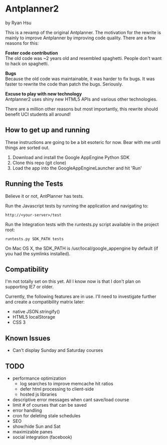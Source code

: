 # Antplanner2

by Ryan Hsu

This is a revamp of the original Antplanner. The motivation for the rewrite is mainly to improve Antplanner by improving code quality. There are a few reasons for this:

**Foster code contribution**  
The old code was ~2 years old and resembled spaghetti. People don't want to hack on spaghetti.

**Bugs**  
Because the old code was maintainable, it was harder to fix bugs. It was faster to rewrite the code than patch the bugs. Seriously.

**Excuse to play with new technology**  
Antplanner2 uses shiny new HTML5 APIs and various other technologies.

There are a million other reasons but most importantly, this rewrite should benefit UCI students all around! 

## How to get up and running

These instructions are going to be a bit esoteric for now. Bear with me until things are sorted out.

1. Download and install the Google AppEngine Python SDK
2. Clone this repo (git clone)
3. Load the app into the GoogleAppEngineLauncher and hit 'Run'

## Running the Tests

Believe it or not, AntPlanner has tests. 

Run the Javascript tests by running the application and navigating to:

	http://<your-server>/test

Run the Integration tests with the runtests.py script available in the project root:

	runtests.py SDK_PATH tests

On Mac OS X, the SDK_PATH is /usr/local/google_appengine by default (if you had the symlinks installed). 

## Compatibility

I'm not totally set on this yet. All I know now is that I don't plan on supporting IE7 or older.

Currently, the following features are in use. I'll need to investigate further and create a compatibility matrix later:

- native JSON.stringify()
- HTML5 localStorage
- CSS 3

## Known Issues

- Can't display Sunday and Saturday courses

## TODO

- performance optimization
	- log searches to improve memcache hit ratios
	- defer html processing to client-side
	- hosted js libraries
- descriptive error messages when cant save/load course
- limit # of courses that can be saved
- error handling
- cron for deleting stale schedules
- SEO
- show/hide Sun and Sat
- maximizable panes
- social integration (facebook)



